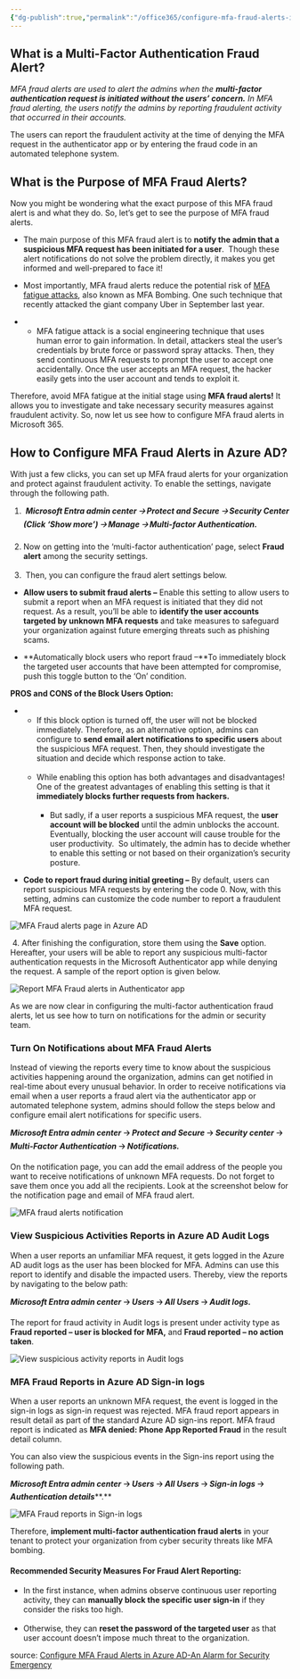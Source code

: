```yaml
---
{"dg-publish":true,"permalink":"/office365/configure-mfa-fraud-alerts-in-azure-ad-an-alarm-for-security-emergency/","tags":["public","office365","mfa"],"noteIcon":"1","created":"2024-08-03T14:53:21.552+02:00","updated":"2023-04-03T17:59:16.000+02:00"}
---
```



 ## **What is a Multi-Factor Authentication Fraud Alert?** 
 
  *MFA fraud alerts are used to alert the admins when the* ***multi-factor authentication request is initiated without the users’ concern.*** *In MFA fraud alerting, the users notify the admins by reporting fraudulent activity that occurred in their accounts.*  
 
 The users can report the fraudulent activity at the time of denying the MFA request in the authenticator app or by entering the fraud code in an automated telephone system. 
 
 ## **What is the Purpose of MFA Fraud Alerts?** 
 
 Now you might be wondering what the exact purpose of this MFA fraud alert is and what they do. So, let’s get to see the purpose of MFA fraud alerts. 
 
 -   The main purpose of this MFA fraud alert is to **notify the admin that a suspicious MFA request has been initiated for a user**.  Though these alert notifications do not solve the problem directly, it makes you get informed and well-prepared to face it! 
 -   Most importantly, MFA fraud alerts reduce the potential risk of [MFA fatigue attacks](https://blog.admindroid.com/safeguard-office-365-users-from-mfa-fatigue-attacks/), also known as MFA Bombing. One such technique that recently attacked the giant company Uber in September last year.
 
 -   -   MFA fatigue attack is a social engineering technique that uses human error to gain information. In detail, attackers steal the user’s credentials by brute force or password spray attacks. Then, they send continuous MFA requests to prompt the user to accept one accidentally. Once the user accepts an MFA request, the hacker easily gets into the user account and tends to exploit it. 
 
 Therefore, avoid MFA fatigue at the initial stage using **MFA fraud alerts!** It allows you to investigate and take necessary security measures against fraudulent activity. So, now let us see how to configure MFA fraud alerts in Microsoft 365. 
 
 ## **How to Configure MFA Fraud Alerts in Azure AD?** 
 
 With just a few clicks, you can set up MFA fraud alerts for your organization and protect against fraudulent activity. To enable the settings, navigate through the following path. 
 
 1.   ***Microsoft Entra admin center 🡢 Protect and Secure 🡢 Security Center (Click ‘Show more’) 🡢 Manage 🡢 Multi-factor Authentication.***   
      
 2.  Now on getting into the ‘multi-factor authentication’ page, select **Fraud alert** among the security settings.  
      
 3.   Then, you can configure the fraud alert settings below. 
 
 -   **Allow users to submit fraud alerts –** Enable this setting to allow users to submit a report when an MFA request is initiated that they did not request. As a result, you’ll be able to **identify the user accounts targeted by unknown MFA requests** and take measures to safeguard your organization against future emerging threats such as phishing scams.
 
 -   **Automatically block users who report fraud –**To immediately block the targeted user accounts that have been attempted for compromise, push this toggle button to the ‘On’ condition. 
 
 **PROS and CONS of the Block Users Option:** 
 
 -   -   If this block option is turned off, the user will not be blocked immediately. Therefore, as an alternative option, admins can configure to **send email alert notifications to specific users** about the suspicious MFA request. Then, they should investigate the situation and decide which response action to take.  
          
     -   While enabling this option has both advantages and disadvantages! One of the greatest advantages of enabling this setting is that it **immediately blocks further requests from hackers.**  
          
         -   But sadly, if a user reports a suspicious MFA request, the **user account will be blocked** until the admin unblocks the account. Eventually, blocking the user account will cause trouble for the user productivity.  So ultimately, the admin has to decide whether to enable this setting or not based on their organization’s security posture. 
 
 -   **Code to report fraud during initial greeting –** By default, users can report suspicious MFA requests by entering the code 0. Now, with this setting, admins can customize the code number to report a fraudulent MFA request. 
 
 ![MFA Fraud alerts page in Azure AD](/img/user/attachments/MFA_Fraud_alerts_page_in_Azure_AD.png)
 
  4. After finishing the configuration, store them using the **Save** option. Hereafter, your users will be able to report any suspicious multi-factor authentication requests in the Microsoft Authenticator app while denying the request. A sample of the report option is given below. 
 
 ![Report MFA Fraud alerts in Authenticator app](/img/user/attachments/Report_MFA_Fraud_alerts_in_Authenticator_app.png)
 
 As we are now clear in configuring the multi-factor authentication fraud alerts, let us see how to turn on notifications for the admin or security team. 
 
 ### **Turn On Notifications about MFA Fraud Alerts** 
 
 Instead of viewing the reports every time to know about the suspicious activities happening around the organization, admins can get notified in real-time about every unusual behavior. In order to receive notifications via email when a user reports a fraud alert via the authenticator app or automated telephone system, admins should follow the steps below and configure email alert notifications for specific users. 
 
 ***Microsoft Entra admin center*** **🡢** ***Protect and Secure*** **🡢** ***Security center*** **🡢** ***Multi-Factor Authentication*** **🡢** ***Notifications.*** 
 
 On the notification page, you can add the email address of the people you want to receive notifications of unknown MFA requests. Do not forget to save them once you add all the recipients. Look at the screenshot below for the notification page and email of MFA fraud alert. 
 
 ![MFA fraud alerts notification](/img/user/attachments/MFA_fraud_alerts_notification.png)
 
 ### **View Suspicious Activities Reports in Azure AD Audit Logs** 
 
 When a user reports an unfamiliar MFA request, it gets logged in the Azure AD audit logs as the user has been blocked for MFA. Admins can use this report to identify and disable the impacted users. Thereby, view the reports by navigating to the below path:   
 
 ***Microsoft Entra admin center*** **🡢** ***Users*** **🡢** ***All Users*** **🡢** ***Audit logs.***
 
 The report for fraud activity in Audit logs is present under activity type as **Fraud reported – user is blocked for MFA,** and **Fraud reported – no action taken**. 
 
 ![View suspicious activity reports in Audit logs](/img/user/attachments/View_suspicious_activity_reports_in_Audit_logs.png)
 
 ### **MFA Fraud Reports in Azure AD Sign-in logs** 
 
 When a user reports an unknown MFA request, the event is logged in the sign-in logs as sign-in request was rejected. MFA fraud report appears in result detail as part of the standard Azure AD sign-ins report. MFA fraud report is indicated as **MFA denied: Phone App Reported Fraud** in the result detail column.  
 
 You can also view the suspicious events in the Sign-ins report using the following path.  
 
 ***Microsoft Entra admin center*** **🡢** ***Users*** **🡢** ***All Users*** **🡢** ***Sign-in logs*** **🡢** ***Authentication details*****.** 
 
 ![MFA Fraud reports in Sign-in logs](/img/user/attachments/MFA_Fraud_reports_in_Sign-in_logs.png)
 
 Therefore, **implement multi-factor authentication fraud alerts** in your tenant to protect your organization from cyber security threats like MFA bombing. 
 
 #### **Recommended Security Measures For Fraud Alert Reporting:**
 
 -   In the first instance, when admins observe continuous user reporting activity, they can **manually block the specific user sign-in** if they consider the risks too high.  
      
 -   Otherwise, they can **reset the password of the targeted user** as that user account doesn’t impose much threat to the organization.

source: [Configure MFA Fraud Alerts in Azure AD-An Alarm for Security Emergency](https://o365reports.com/2023/03/14/configure-mfa-fraud-alerts-in-azure-ad-an-alarm-for-security-emergency/)
